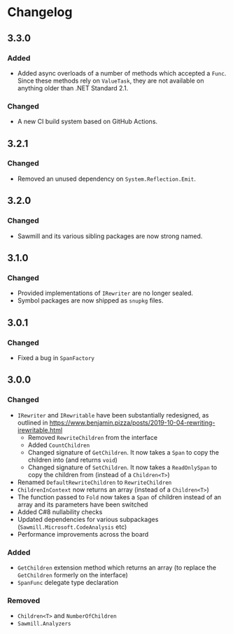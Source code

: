 Changelog
=========

3.3.0
-----

### Added

* Added async overloads of a number of methods which accepted a `Func`. Since these methods rely on `ValueTask`, they are not available on anything older than .NET Standard 2.1.

### Changed

* A new CI build system based on GitHub Actions.

3.2.1
-----

### Changed

* Removed an unused dependency on `System.Reflection.Emit`.

3.2.0
-----

### Changed

* Sawmill and its various sibling packages are now strong named.

3.1.0
-----

### Changed

* Provided implementations of `IRewriter` are no longer sealed.
* Symbol packages are now shipped as `snupkg` files.


3.0.1
-----

### Changed

* Fixed a bug in `SpanFactory`


3.0.0
-----

### Changed

* `IRewriter` and `IRewritable` have been substantially redesigned, as outlined in https://www.benjamin.pizza/posts/2019-10-04-rewriting-irewritable.html 
    * Removed `RewriteChildren` from the interface
    * Added `CountChildren`
    * Changed signature of `GetChildren`. It now takes a `Span` to copy the children into (and returns `void`)
    * Changed signature of `SetChildren`. It now takes a `ReadOnlySpan` to copy the children from (instead of a `Children<T>`)
* Renamed `DefaultRewriteChildren` to `RewriteChildren`
* `ChildrenInContext` now returns an array (instead of a `Children<T>`)
* The function passed to `Fold` now takes a `Span` of children instead of an array and its parameters have been switched
* Added C#8 nullability checks
* Updated dependencies for various subpackages (`Sawmill.Microsoft.CodeAnalysis` etc)
* Performance improvements across the board

### Added

* `GetChildren` extension method which returns an array (to replace the `GetChildren` formerly on the interface)
* `SpanFunc` delegate type declaration

### Removed

* `Children<T>` and `NumberOfChildren`
* `Sawmill.Analyzers`
